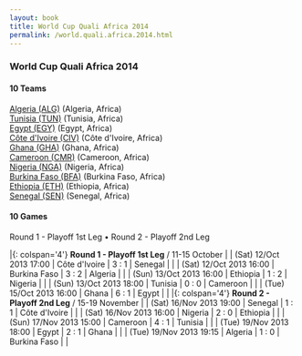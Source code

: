 ```yaml
---
layout: book
title: World Cup Quali Africa 2014
permalink: /world.quali.africa.2014.html
---
```



### World Cup Quali Africa 2014


#### 10 Teams


[Algeria (ALG)](dz.html#alg)  (Algeria, Africa) <br>
[Tunisia (TUN)](tn.html#tun)  (Tunisia, Africa) <br>
[Egypt (EGY)](eg.html#egy)  (Egypt, Africa) <br>
[Côte d'Ivoire (CIV)](ci.html#civ)  (Côte d'Ivoire, Africa) <br>
[Ghana (GHA)](gh.html#gha)  (Ghana, Africa) <br>
[Cameroon (CMR)](cm.html#cmr)  (Cameroon, Africa) <br>
[Nigeria (NGA)](ng.html#nga)  (Nigeria, Africa) <br>
[Burkina Faso (BFA)](bf.html#bfa)  (Burkina Faso, Africa) <br>
[Ethiopia (ETH)](et.html#eth)  (Ethiopia, Africa) <br>
[Senegal (SEN)](sn.html#sen)  (Senegal, Africa) <br>



 



#### 10 Games

 Round 1  -  Playoff 1st Leg •  Round 2  -  Playoff 2nd Leg


|{: colspan='4'} **Round 1  -  Playoff 1st Leg** / 11-15 October |
| (Sat) 12/Oct 2013 17:00 | Côte d'Ivoire | 3 : 1 | Senegal |  |
| (Sat) 12/Oct 2013 16:00 | Burkina Faso | 3 : 2 | Algeria |  |
| (Sun) 13/Oct 2013 16:00 | Ethiopia | 1 : 2 | Nigeria |  |
| (Sun) 13/Oct 2013 18:00 | Tunisia | 0 : 0 | Cameroon |  |
| (Tue) 15/Oct 2013 16:00 | Ghana | 6 : 1 | Egypt |  |
|{: colspan='4'} **Round 2  -  Playoff 2nd Leg** / 15-19 November |
| (Sat) 16/Nov 2013 19:00 | Senegal | 1 : 1 | Côte d'Ivoire |  |
| (Sat) 16/Nov 2013 16:00 | Nigeria | 2 : 0 | Ethiopia |  |
| (Sun) 17/Nov 2013 15:00 | Cameroon | 4 : 1 | Tunisia |  |
| (Tue) 19/Nov 2013 18:00 | Egypt | 2 : 1 | Ghana |  |
| (Tue) 19/Nov 2013 19:15 | Algeria | 1 : 0 | Burkina Faso |  |
